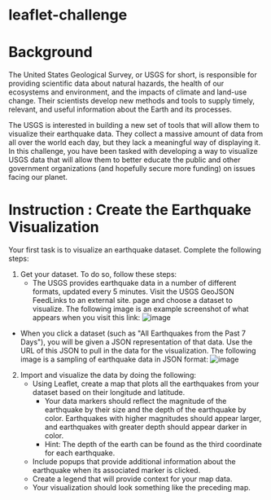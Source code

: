 # leaflet-challenge

# Background

The United States Geological Survey, or USGS for short, is responsible for providing scientific data about natural hazards, the health of our ecosystems and environment, and the impacts of climate and land-use change. Their scientists develop new methods and tools to supply timely, relevant, and useful information about the Earth and its processes.

The USGS is interested in building a new set of tools that will allow them to visualize their earthquake data. They collect a massive amount of data from all over the world each day, but they lack a meaningful way of displaying it. In this challenge, you have been tasked with developing a way to visualize USGS data that will allow them to better educate the public and other government organizations (and hopefully secure more funding) on issues facing our planet.

# Instruction : Create the Earthquake Visualization

Your first task is to visualize an earthquake dataset. Complete the following steps:

1. Get your dataset. To do so, follow these steps:
   * The USGS provides earthquake data in a number of different formats, updated every 5 minutes. Visit the USGS GeoJSON FeedLinks to an external site. page and choose a dataset to visualize.
     The following image is an example screenshot of what appears when you visit this link:
     ![image](https://github.com/JeesuKwon/leaflet-challenge/assets/157546001/16bf2657-1dfd-4ce1-91b6-f66881788ff3)
  * When you click a dataset (such as "All Earthquakes from the Past 7 Days"), you will be given a JSON representation of that data. Use the URL of this JSON to pull in the data for the visualization.
    The following image is a sampling of earthquake data in JSON format:
    ![image](https://github.com/JeesuKwon/leaflet-challenge/assets/157546001/58c9bfdd-d1fb-4824-8ea4-19820f16d6ba)


2. Import and visualize the data by doing the following:
   * Using Leaflet, create a map that plots all the earthquakes from your dataset based on their longitude and latitude.
     - Your data markers should reflect the magnitude of the earthquake by their size and the depth of the earthquake by color.
       Earthquakes with higher magnitudes should appear larger, and earthquakes with greater depth should appear darker in color.
     - Hint: The depth of the earth can be found as the third coordinate for each earthquake.
   * Include popups that provide additional information about the earthquake when its associated marker is clicked.
   * Create a legend that will provide context for your map data.
   * Your visualization should look something like the preceding map.
